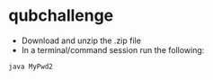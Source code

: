 # qubchallenge
- Download and unzip the .zip file
- In a terminal/command session run the following:
```
java MyPwd2
```
